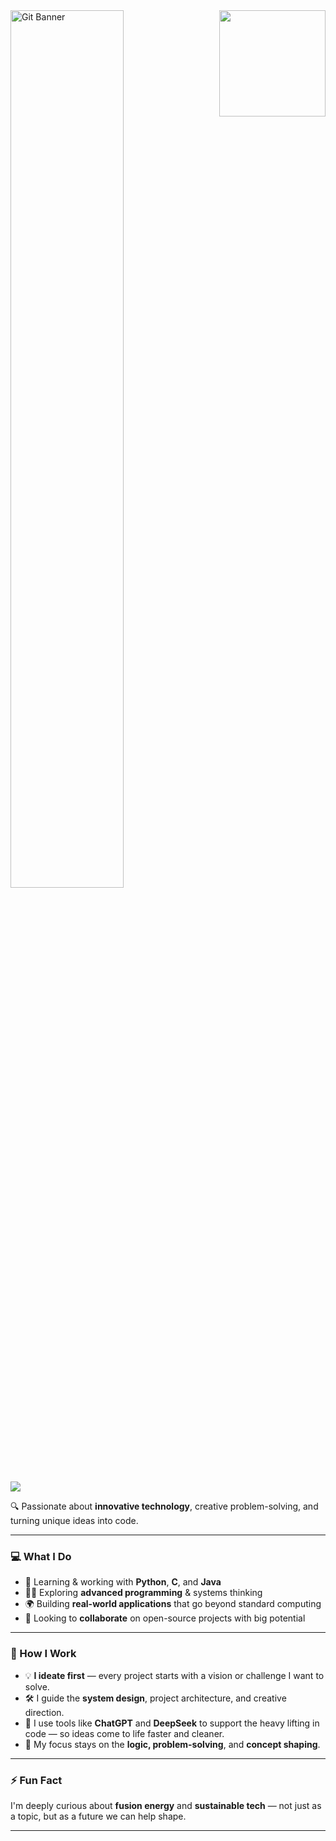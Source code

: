 <img align="right" src="https://github.com/user-attachments/assets/8b95fb26-cf1a-445b-900b-d25849c04c17" width="170"/>

<img src="https://github.com/user-attachments/assets/3f4003c1-805d-4998-93f8-74d30199bc8a" alt="Git Banner" width="60%"/>

![](https://komarev.com/ghpvc/?username=aldrin-abraham&color=blueviolet)

🔍 Passionate about **innovative technology**, creative problem-solving, and turning unique ideas into code.

---

### 💻 What I Do

- 🌱 Learning & working with **Python**, **C**, and **Java**
- 👨‍💻 Exploring **advanced programming** & systems thinking
- 🌍 Building **real-world applications** that go beyond standard computing
- 💞️ Looking to **collaborate** on open-source projects with big potential

---

### 🧠 How I Work

- 💡 **I ideate first** — every project starts with a vision or challenge I want to solve.
- 🛠️ I guide the **system design**, project architecture, and creative direction.
- 🤖 I use tools like **ChatGPT** and **DeepSeek** to support the heavy lifting in code — so ideas come to life faster and cleaner.
- 📌 My focus stays on the **logic, problem-solving**, and **concept shaping**.

---

### ⚡ Fun Fact

I'm deeply curious about **fusion energy** and **sustainable tech** — not just as a topic, but as a future we can help shape.

---
